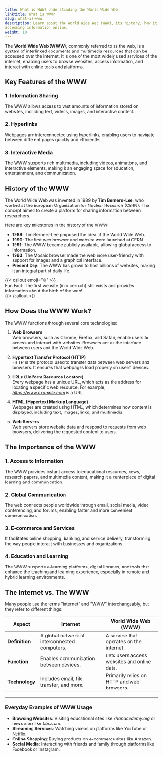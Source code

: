 ```yaml
---
title: What is WWW? Understanding the World Wide Web
linktitle: What is WWW?
slug: what-is-www
description: Learn about the World Wide Web (WWW), its history, how it works, and its importance in 
accessing information online.
weight: 10
---
```


The **World Wide Web (WWW)**, commonly referred to as the web, is a system of interlinked documents and multimedia resources that can be accessed over the internet. It is one of the most widely used services of the internet, enabling users to browse websites, access information, and interact with online tools and platforms.

## Key Features of the WWW

### 1. **Information Sharing**

The WWW allows access to vast amounts of information stored on websites, including text, videos, images, and interactive content.

### 2. **Hyperlinks**

Webpages are interconnected using hyperlinks, enabling users to navigate between different pages quickly and efficiently.

### 3. **Interactive Media**

The WWW supports rich multimedia, including videos, animations, and interactive elements, making it an engaging space for education, entertainment, and communication.

## History of the WWW

The World Wide Web was invented in 1989 by **Tim Berners-Lee**, who worked at the European Organization for Nuclear Research (CERN). The concept aimed to create a platform for sharing information between researchers.

Here are key milestones in the history of the WWW:

- **1989**: Tim Berners-Lee proposed the idea of the World Wide Web.
- **1990**: The first web browser and website were launched at CERN.
- **1991**: The WWW became publicly available, allowing global access to information.
- **1993**: The Mosaic browser made the web more user-friendly with support for images and a graphical interface.
- **Present Day**: The WWW has grown to host billions of websites, making it an integral part of daily life.

{{< callout emoji="🌐" >}}  
Fun Fact: The first website (info.cern.ch) still exists and provides information about the birth of the web!  
{{< /callout >}}

## How Does the WWW Work?

The WWW functions through several core technologies:

1. **Web Browsers**  
   Web browsers, such as Chrome, Firefox, and Safari, enable users to access and interact with websites. Browsers act as the interface between users and the World Wide Web.

2. **Hypertext Transfer Protocol (HTTP)**  
   HTTP is the protocol used to transfer data between web servers and browsers. It ensures that webpages load properly on users' devices.

3. **URLs (Uniform Resource Locators)**  
   Every webpage has a unique URL, which acts as the address for locating a specific web resource. For example, *https://www.example.com* is a URL.

4. **HTML (Hypertext Markup Language)**  
   Webpages are created using HTML, which determines how content is displayed, including text, images, links, and multimedia.

5. **Web Servers**  
   Web servers store website data and respond to requests from web browsers, delivering the requested content to users.

## The Importance of the WWW

### 1. **Access to Information**

The WWW provides instant access to educational resources, news, research papers, and multimedia content, making it a centerpiece of digital learning and communication.

### 2. **Global Communication**

The web connects people worldwide through email, social media, video conferencing, and forums, enabling faster and more convenient communication.

### 3. **E-commerce and Services**

It facilitates online shopping, banking, and service delivery, transforming the way people interact with businesses and organizations.

### 4. **Education and Learning**

The WWW supports e-learning platforms, digital libraries, and tools that enhance the teaching and learning experience, especially in remote and hybrid learning environments.

## The Internet vs. The WWW

Many people use the terms "internet" and "WWW" interchangeably, but they refer to different things:

| **Aspect**     | **Internet**                                  | **World Wide Web (WWW)**                    |
| -------------- | --------------------------------------------- | ------------------------------------------- |
| **Definition** | A global network of interconnected computers. | A service that operates on the internet.    |
| **Function**   | Enables communication between devices.        | Lets users access websites and online data. |
| **Technology** | Includes email, file transfer, and more.      | Primarily relies on HTTP and web browsers.  |

---

### Everyday Examples of WWW Usage

- **Browsing Websites**: Visiting educational sites like _khanacademy.org_ or news sites like _bbc.com_.
- **Streaming Services**: Watching videos on platforms like YouTube or Netflix.
- **Online Shopping**: Buying products on e-commerce sites like Amazon.
- **Social Media**: Interacting with friends and family through platforms like Facebook or Instagram.
